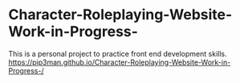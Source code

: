 # Character-Roleplaying-Website-Work-in-Progress-
This is a personal project to practice front end development skills.
https://pip3man.github.io/Character-Roleplaying-Website-Work-in-Progress-/

